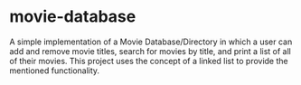 # movie-database
A simple implementation of a Movie Database/Directory in which a user can add and remove movie titles, search for movies by title, and print a list of all of their movies. This project uses the concept of a linked list to provide the mentioned functionality. 
